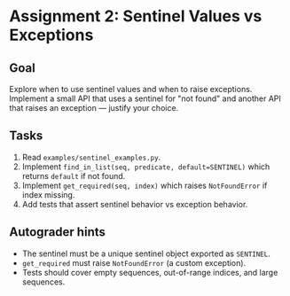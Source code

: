 # Assignment 2: Sentinel Values vs Exceptions

## Goal
Explore when to use sentinel values and when to raise exceptions. Implement a small API that uses a sentinel for "not found" and another API that raises an exception — justify your choice.

## Tasks
1. Read `examples/sentinel_examples.py`.
2. Implement `find_in_list(seq, predicate, default=SENTINEL)` which returns `default` if not found.
3. Implement `get_required(seq, index)` which raises `NotFoundError` if index missing.
4. Add tests that assert sentinel behavior vs exception behavior.

## Autograder hints
- The sentinel must be a unique sentinel object exported as `SENTINEL`.
- `get_required` must raise `NotFoundError` (a custom exception).
- Tests should cover empty sequences, out-of-range indices, and large sequences.
